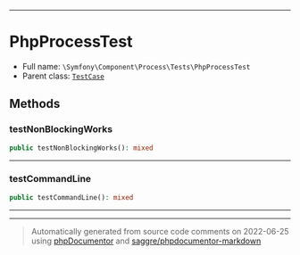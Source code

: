 ***

# PhpProcessTest





* Full name: `\Symfony\Component\Process\Tests\PhpProcessTest`
* Parent class: [`TestCase`](../../../../PHPUnit/Framework/TestCase.md)




## Methods


### testNonBlockingWorks



```php
public testNonBlockingWorks(): mixed
```











***

### testCommandLine



```php
public testCommandLine(): mixed
```











***


***
> Automatically generated from source code comments on 2022-06-25 using [phpDocumentor](http://www.phpdoc.org/) and [saggre/phpdocumentor-markdown](https://github.com/Saggre/phpDocumentor-markdown)
